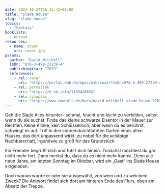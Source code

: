 ```yaml
---
date: 2024-10-27T16:31:42+01:00
title: "Slade House"
slug: "slade-house"
topics:
  - "Fantasy"
booklists:
  - unread
resources:
  - name: cover
    src: cover.jpg
params:
  author: "David Mitchell"
  isbn: "978-3-499-27239-4"
  publishingYear: "2019"
  references:
    - rel: cover
      uri: "https://portal.dnb.de/opac/mvb/cover?isbn=978-3-499-27239-4"
    - rel: permalink
      uri: "https://d-nb.info/118542668X"
    - rel: synopsis
      uri: "https://www.rowohlt.de/buch/david-mitchell-slade-house-9783499272394"
---
```


Geh die Slade Alley hinunter– schmal, feucht und leicht zu verfehlen, selbst 
wenn du sie suchst. Finde das kleine schwarze Eisentor in der Mauer zur Rechten. 
Keine Klinke, kein Schlüsselloch, aber wenn du es berührst, schwingt es auf. 
Tritt in den sonnendurchfluteten Garten eines alten Hauses, das dort unpassend 
wirkt: zu nobel für die schäbige Nachbarschaft, irgendwie zu groß für das 
Grundstück.

Ein Fremder begrüßt dich und führt dich hinein. Zunächst möchtest du gar nicht 
mehr fort. Dann merkst du, dass du es nicht mehr kannst. Denn alle neun Jahre, 
am letzten Sonntag im Oktober, wird ein „Gast“ ins Slade House eingeladen.

Doch warum wurde er oder sie ausgewählt, von wem und zu welchem Zweck? Die 
Antwort findet sich dort am hinteren Ende des Flurs, oben am Absatz der Treppe.

